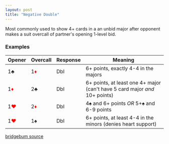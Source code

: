 ```yaml
---
layout: post
title: "Negative Double"
---
```


Most commonly used to show 4+ cards in a an unbid major after opponent makes a suit overcall of partner's opening 1-level bid.

### Examples

| Opener | Overcall | Response | Meaning |
| ----------- | ----------- | ----------- | ----------- |
| 1&clubs; | 1<font style='color:red;'>&diams;</font> | Dbl | 6+ points, exactly 4-4 in the majors |
| 1<font style='color:red;'>&diams;</font> | 2&clubs; | Dbl | 6+ points, at least one 4+ major (can't have 5 card major _and_ 10+ points) |
| 1<font style='color:red;'>&hearts;</font> | 2<font style='color:red;'>&diams;</font> | Dbl | 4&spades; and 6+ points *OR* 5+&spades; and 6-9 points |
| 1<font style='color:red;'>&hearts;</font> | 1&spades; | Dbl | 6+ points, at least 4-4 in the minors (denies heart support) |

[bridgebum source](https://www.bridgebum.com/negative_double.php)